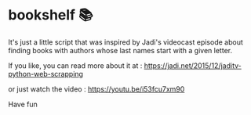 # bookshelf :books:
It's just a little script that was inspired by Jadi's videocast episode about finding books with authors whose last names start with a given letter.

If you like, you can read more about it at  : https://jadi.net/2015/12/jaditv-python-web-scrapping

or just watch the video : https://youtu.be/i53fcu7xm90

Have fun
